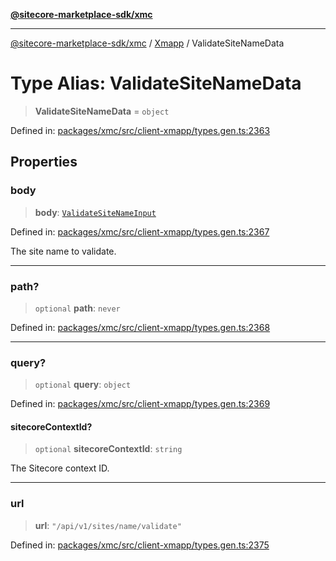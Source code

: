 [**@sitecore-marketplace-sdk/xmc**](../../../../README.md)

***

[@sitecore-marketplace-sdk/xmc](../../../../README.md) / [Xmapp](../README.md) / ValidateSiteNameData

# Type Alias: ValidateSiteNameData

> **ValidateSiteNameData** = `object`

Defined in: [packages/xmc/src/client-xmapp/types.gen.ts:2363](https://github.com/Sitecore/marketplace-sdk/blob/main/packages/xmc/src/client-xmapp/types.gen.ts#L2363)

## Properties

### body

> **body**: [`ValidateSiteNameInput`](ValidateSiteNameInput.md)

Defined in: [packages/xmc/src/client-xmapp/types.gen.ts:2367](https://github.com/Sitecore/marketplace-sdk/blob/main/packages/xmc/src/client-xmapp/types.gen.ts#L2367)

The site name to validate.

***

### path?

> `optional` **path**: `never`

Defined in: [packages/xmc/src/client-xmapp/types.gen.ts:2368](https://github.com/Sitecore/marketplace-sdk/blob/main/packages/xmc/src/client-xmapp/types.gen.ts#L2368)

***

### query?

> `optional` **query**: `object`

Defined in: [packages/xmc/src/client-xmapp/types.gen.ts:2369](https://github.com/Sitecore/marketplace-sdk/blob/main/packages/xmc/src/client-xmapp/types.gen.ts#L2369)

#### sitecoreContextId?

> `optional` **sitecoreContextId**: `string`

The Sitecore context ID.

***

### url

> **url**: `"/api/v1/sites/name/validate"`

Defined in: [packages/xmc/src/client-xmapp/types.gen.ts:2375](https://github.com/Sitecore/marketplace-sdk/blob/main/packages/xmc/src/client-xmapp/types.gen.ts#L2375)
